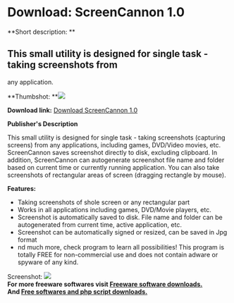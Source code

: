 # Download: ScreenCannon 1.0

**Short description: **

## This small utility is designed for single task - taking screenshots from
any application.

  
**Thumbshot: **![](http://www.freewarefiles.com/screenshot/screencannon_md.gif)   
  
**Download link:** [Download ScreenCannon 1.0](http://freesoftwares.boysofts.com/ScreenCannon_program_18576.html)  
  

**Publisher's Description**  
  

This small utility is designed for single task - taking screenshots (capturing
screens) from any applications, including games, DVD/Video movies, etc.
ScreenCannon saves screenshot directly to disk, excluding clipboard. In
addition, ScreenCannon can autogenerate screenshot file name and folder based
on current time or currently running application. You can also take
screenshots of rectangular areas of screen (dragging rectangle by mouse).

**Features:**

  * Taking screenshots of shole screen or any rectangular part 
  * Works in all applications including games, DVD/Movie players, etc. 
  * Screenshot is automatically saved to disk. File name and folder can be autogenerated from current time, active application, etc. 
  * Screenshot can be automatically signed or resized, can be saved in Jpg format 
  * nd much more, check program to learn all possibilities! 
This program is totally FREE for non-commercial use and does not contain
adware or spyware of any kind.

  
  
Screenshot: ![](http://www.freewarefiles.com/screenshot/screencannon.gif)  
**For more freeware softwares visit [Freeware software downloads.](http://freesoftwares.boysofts.com/)**   
**And [Free softwares and php script downloads.](http://www.boysofts.com/)**

